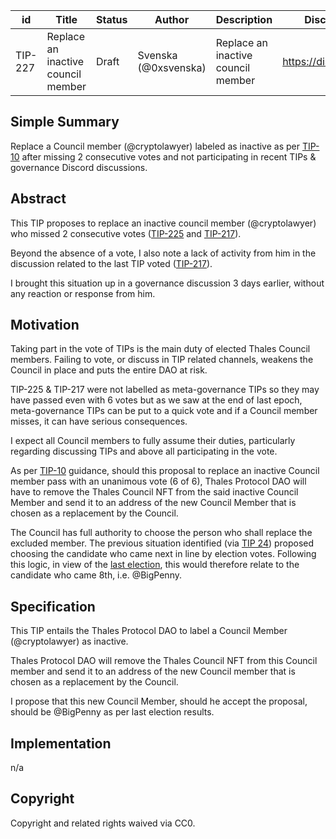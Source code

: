 | id | Title | Status | Author | Description | Discussions to | Created |
| ----------- | ----------- | ----------- | ----------- | ----------- | ----------- | ----------- |
| TIP-227 | Replace an inactive council member | Draft | Svenska (@0xsvenska) | Replace an inactive council member | https://discord.gg/thales | 2024-09-23


## Simple Summary

Replace a Council member (@cryptolawyer) labeled as inactive as per [TIP-10](https://github.com/thales-markets/thales-improvement-proposals/blob/main/TIPs/TIP-10.md) after missing 2 consecutive votes and not participating in recent TIPs & governance Discord discussions.

## Abstract

This TIP proposes to replace an inactive council member (@cryptolawyer) who missed 2 consecutive votes ([TIP-225](https://www.thales.io/dao/thalesgov.eth/0x013a266a5bf5357c5d19440e3d2c8704a2dfe2bd54627f2b4a7336ec8a053774) and [TIP-217](https://www.thales.io/dao/thalesgov.eth/0x5f500a9540b881382143fb080901f7ec314912cab6bcff992c0c75a8ebfeaad8)).

Beyond the absence of a vote, I also note a lack of activity from him in the discussion related to the last TIP voted ([TIP-217](https://www.thales.io/dao/thalesgov.eth/0x5f500a9540b881382143fb080901f7ec314912cab6bcff992c0c75a8ebfeaad8)).

I brought this situation up in a governance discussion 3 days earlier, without any reaction or response from him.

## Motivation
 
Taking part in the vote of TIPs is the main duty of elected Thales Council members. Failing to vote, or discuss in TIP related channels, weakens the Council in place and puts the entire DAO at risk.

TIP-225 & TIP-217 were not labelled as meta-governance TIPs so they may have passed even with 6 votes but as we saw at the end of last epoch, meta-governance TIPs can be put to a quick vote and if a Council member misses, it can have serious consequences.

I expect all Council members to fully assume their duties, particularly regarding discussing TIPs and above all participating in the vote.

As per [TIP-10](https://github.com/thales-markets/thales-improvement-proposals/blob/main/TIPs/TIP-10.md) guidance, should this proposal to replace an inactive Council member pass with an unanimous vote (6 of 6), Thales Protocol DAO will have to remove the Thales Council NFT from the said inactive Council Member and send it to an address of the new Council Member that is chosen as a replacement by the Council.

The Council has full authority to choose the person who shall replace the excluded member. The previous situation identified (via [TIP 24](https://github.com/thales-markets/thales-improvement-proposals/blob/main/TIPs/TIP-24.md)) proposed choosing the candidate who came next in line by election votes. 
Following this logic, in view of the [last election](https://www.thales.io/dao/thalescouncil.eth/0x6a17a87eed3471e95f8ca04b2034c2601ca56dd6b4cf7e632de56f8f3225a531), this would therefore relate to the candidate who came 8th, i.e. @BigPenny.

## Specification 

This TIP entails the Thales Protocol DAO to label a Council Member (@cryptolawyer) as inactive.

Thales Protocol DAO will remove the Thales Council NFT from this Council member and send it to an address of the new Council member that is chosen as a replacement by the Council.

I propose that this new Council Member, should he accept the proposal, should be @BigPenny as per last election results.

## Implementation

n/a

## Copyright
 
Copyright and related rights waived via CC0.
